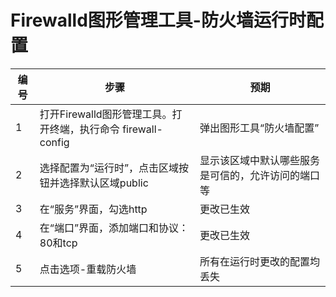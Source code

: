 # Firewalld图形管理工具-防火墙运行时配置
| 编号 | 步骤                                          | 预期                |
| ---- | --------------------------------------------- | ------------------- |
| 1    | 打开Firewalld图形管理工具。打开终端，执行命令 firewall-config | 弹出图形工具“防火墙配置” |
| 2    | 选择配置为“运行时”，点击区域按钮并选择默认区域public | 显示该区域中默认哪些服务是可信的，允许访问的端口等 |
| 3    | 在“服务”界面，勾选http | 更改已生效 |
| 4    | 在“端口”界面，添加端口和协议：80和tcp | 更改已生效 |
| 5    | 点击选项-重载防火墙 | 所有在运行时更改的配置均丢失 |